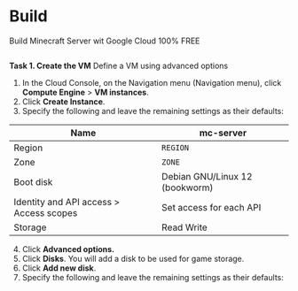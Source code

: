 # Build
Build Minecraft Server wit Google Cloud 100% FREE

```sh-session

```

**Task 1. Create the VM**
Define a VM using advanced options
1. In the Cloud Console, on the Navigation menu (Navigation menu), click **Compute Engine** > **VM instances**.
2. Click **Create Instance**.
3. Specify the following and leave the remaining settings as their defaults:

| Name | mc-server |
| --- | --- |
| Region | `REGION` |
| Zone | `ZONE` |
| Boot disk | Debian GNU/Linux 12 (bookworm) |
| Identity and API access > Access scopes | Set access for each API |
| Storage | Read Write |

4. Click **Advanced options.**
5. Click **Disks**. You will add a disk to be used for game storage.
6. Click **Add new disk**.
7. Specify the following and leave the remaining settings as their defaults:
